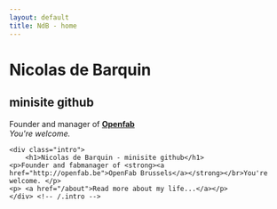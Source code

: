 ```yaml
---
layout: default
title: NdB - home
---
```


# Nicolas de Barquin
## minisite github

Founder and manager of **[Openfab](http://openfab.be)**  
*You're welcome.*  


    <div class="intro">
        <h1>Nicolas de Barquin - minisite github</h1>
	<p>Founder and fabmanager of <strong><a href="http://openfab.be">OpenFab Brussels</a></strong></br>You're welcome. </p>
	<p> <a href="/about">Read more about my life...</a></p>
    </div> <!-- /.intro -->



